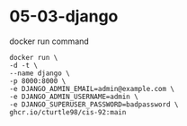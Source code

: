 # 05-03-django

docker run command

```
docker run \
-d -t \
--name django \
-p 8000:8000 \
-e DJANGO_ADMIN_EMAIL=admin@example.com \
-e DJANGO_ADMIN_USERNAME=admin \
-e DJANGO_SUPERUSER_PASSWORD=badpassword \
ghcr.io/cturtle98/cis-92:main
```